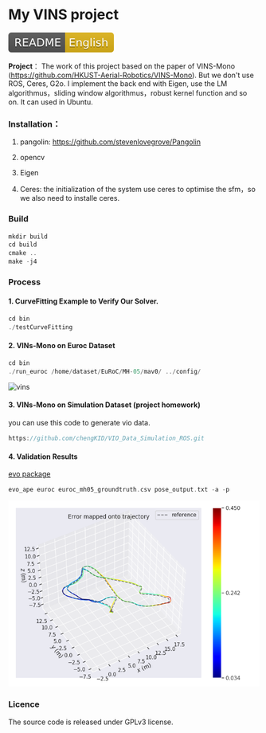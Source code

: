 # My VINS project
[ ![Build Status](doc/README-English-yellow.svg) ](README_EN.md)

**Project**：
The work of this project based on the paper of VINS-Mono (https://github.com/HKUST-Aerial-Robotics/VINS-Mono). But we don't use ROS, Ceres, G2o. I implement the back end with Eigen, use the LM algorithmus，sliding window algorithmus，robust kernel function and so on.
It can used in Ubuntu.

### Installation：

1. pangolin: <https://github.com/stevenlovegrove/Pangolin>

2. opencv

3. Eigen

4. Ceres: the initialization of the system use ceres to optimise the sfm，so we also need to installe ceres. 

### Build

```c++
mkdir build 
cd build
cmake ..
make -j4
```

### Process
#### 1. CurveFitting Example to Verify Our Solver.
```c++
cd bin
./testCurveFitting 
```

#### 2. VINs-Mono on Euroc Dataset
```c++
cd bin
./run_euroc /home/dataset/EuRoC/MH-05/mav0/ ../config/
```
![vins](doc/vins.gif)

#### 3. VINs-Mono on Simulation Dataset (project homework)

you can use this code to generate vio data.

```c++
https://github.com/chengKID/VIO_Data_Simulation_ROS.git
```

#### 4. Validation Results
[evo package](https://github.com/MichaelGrupp/evo)
```c++
evo_ape euroc euroc_mh05_groundtruth.csv pose_output.txt -a -p
```

![results](doc/results.png)

### Licence

The source code is released under GPLv3 license.

